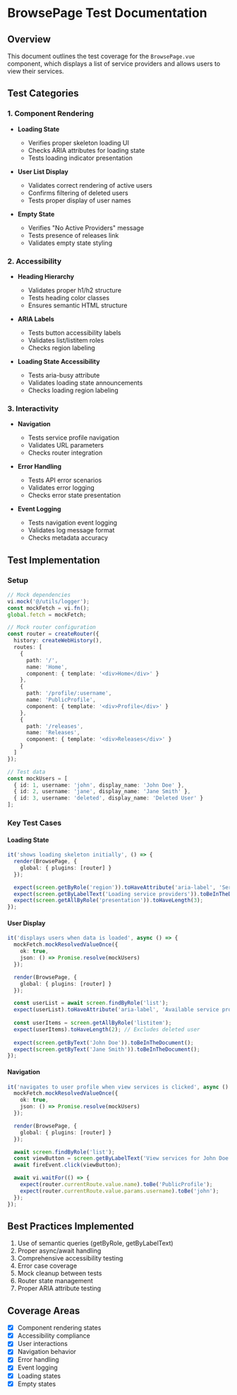 # BrowsePage Test Documentation

## Overview
This document outlines the test coverage for the `BrowsePage.vue` component, which displays a list of service providers and allows users to view their services.

## Test Categories

### 1. Component Rendering
- **Loading State**
  - Verifies proper skeleton loading UI
  - Checks ARIA attributes for loading state
  - Tests loading indicator presentation

- **User List Display**
  - Validates correct rendering of active users
  - Confirms filtering of deleted users
  - Tests proper display of user names

- **Empty State**
  - Verifies "No Active Providers" message
  - Tests presence of releases link
  - Validates empty state styling

### 2. Accessibility
- **Heading Hierarchy**
  - Validates proper h1/h2 structure
  - Tests heading color classes
  - Ensures semantic HTML structure

- **ARIA Labels**
  - Tests button accessibility labels
  - Validates list/listitem roles
  - Checks region labeling

- **Loading State Accessibility**
  - Tests aria-busy attribute
  - Validates loading state announcements
  - Checks loading region labeling

### 3. Interactivity
- **Navigation**
  - Tests service profile navigation
  - Validates URL parameters
  - Checks router integration

- **Error Handling**
  - Tests API error scenarios
  - Validates error logging
  - Checks error state presentation

- **Event Logging**
  - Tests navigation event logging
  - Validates log message format
  - Checks metadata accuracy

## Test Implementation

### Setup
```typescript
// Mock dependencies
vi.mock('@/utils/logger');
const mockFetch = vi.fn();
global.fetch = mockFetch;

// Mock router configuration
const router = createRouter({
  history: createWebHistory(),
  routes: [
    {
      path: '/',
      name: 'Home',
      component: { template: '<div>Home</div>' }
    },
    {
      path: '/profile/:username',
      name: 'PublicProfile',
      component: { template: '<div>Profile</div>' }
    },
    {
      path: '/releases',
      name: 'Releases',
      component: { template: '<div>Releases</div>' }
    }
  ]
});

// Test data
const mockUsers = [
  { id: 1, username: 'john', display_name: 'John Doe' },
  { id: 2, username: 'jane', display_name: 'Jane Smith' },
  { id: 3, username: 'deleted', display_name: 'Deleted User' }
];
```

### Key Test Cases

#### Loading State
```typescript
it('shows loading skeleton initially', () => {
  render(BrowsePage, {
    global: { plugins: [router] }
  });

  expect(screen.getByRole('region')).toHaveAttribute('aria-label', 'Service providers list');
  expect(screen.getByLabelText('Loading service providers')).toBeInTheDocument();
  expect(screen.getAllByRole('presentation')).toHaveLength(3);
});
```

#### User Display
```typescript
it('displays users when data is loaded', async () => {
  mockFetch.mockResolvedValueOnce({
    ok: true,
    json: () => Promise.resolve(mockUsers)
  });

  render(BrowsePage, {
    global: { plugins: [router] }
  });

  const userList = await screen.findByRole('list');
  expect(userList).toHaveAttribute('aria-label', 'Available service providers');
  
  const userItems = screen.getAllByRole('listitem');
  expect(userItems).toHaveLength(2); // Excludes deleted user
  
  expect(screen.getByText('John Doe')).toBeInTheDocument();
  expect(screen.getByText('Jane Smith')).toBeInTheDocument();
});
```

#### Navigation
```typescript
it('navigates to user profile when view services is clicked', async () => {
  mockFetch.mockResolvedValueOnce({
    ok: true,
    json: () => Promise.resolve(mockUsers)
  });

  render(BrowsePage, {
    global: { plugins: [router] }
  });

  await screen.findByRole('list');
  const viewButton = screen.getByLabelText('View services for John Doe');
  await fireEvent.click(viewButton);

  await vi.waitFor(() => {
    expect(router.currentRoute.value.name).toBe('PublicProfile');
    expect(router.currentRoute.value.params.username).toBe('john');
  });
});
```

## Best Practices Implemented
1. Use of semantic queries (getByRole, getByLabelText)
2. Proper async/await handling
3. Comprehensive accessibility testing
4. Error case coverage
5. Mock cleanup between tests
6. Router state management
7. Proper ARIA attribute testing

## Coverage Areas
- [x] Component rendering states
- [x] Accessibility compliance
- [x] User interactions
- [x] Navigation behavior
- [x] Error handling
- [x] Event logging
- [x] Loading states
- [x] Empty states 